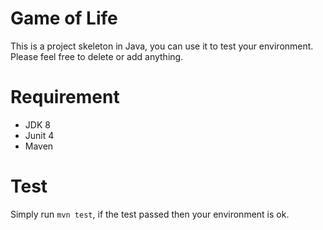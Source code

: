 # Game of Life

This is a project skeleton in Java, you can use it to test your environment. Please feel free to delete or add anything.

# Requirement

- JDK 8
- Junit 4
- Maven

# Test

Simply run `mvn test`, if the test passed then your environment is ok.